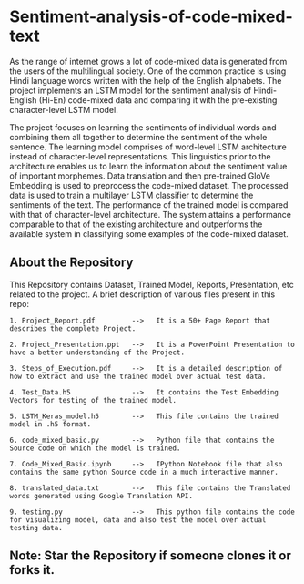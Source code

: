 # Sentiment-analysis-of-code-mixed-text

As the range of internet grows a lot of code-mixed data is generated from the users of the multilingual society. One of the common practice is using Hindi language words written with the help of the English alphabets. The project implements an LSTM model for the sentiment analysis of Hindi-English (Hi-En) code-mixed data and comparing it with the pre-existing character-level LSTM model.

The project focuses on learning the sentiments of individual words and combining them all together to determine the sentiment of the whole sentence. The learning model comprises of word-level LSTM architecture instead of character-level representations. This linguistics prior to the architecture enables us to learn the information about the sentiment value of important morphemes. Data translation and then pre-trained GloVe Embedding is used to preprocess the code-mixed dataset. The processed data is used to train a multilayer LSTM classifier to determine the sentiments of the text. The performance of the trained model is compared with that of character-level architecture. The system attains a performance comparable to that of the existing architecture and outperforms the available system in classifying some examples of the code-mixed dataset.

## About the Repository

This Repository contains Dataset, Trained Model, Reports, Presentation, etc related to the project. A brief description of various files present in this repo:

    1. Project_Report.pdf         -->   It is a 50+ Page Report that describes the complete Project.

    2. Project_Presentation.ppt   -->   It is a PowerPoint Presentation to have a better understanding of the Project.

    3. Steps_of_Execution.pdf     -->   It is a detailed description of how to extract and use the trained model over actual test data.

    4. Test_Data.h5               -->   It contains the Test Embedding Vectors for testing of the trained model.

    5. LSTM_Keras_model.h5        -->   This file contains the trained model in .h5 format.

    6. code_mixed_basic.py        -->   Python file that contains the Source code on which the model is trained.

    7. Code_Mixed_Basic.ipynb     -->   IPython Notebook file that also contains the same python Source code in a much interactive manner.

    8. translated_data.txt        -->   This file contains the Translated words generated using Google Translation API.

    9. testing.py                 -->   This python file contains the code for visualizing model, data and also test the model over actual testing data.




## Note: Star the Repository if someone clones it or forks it.
